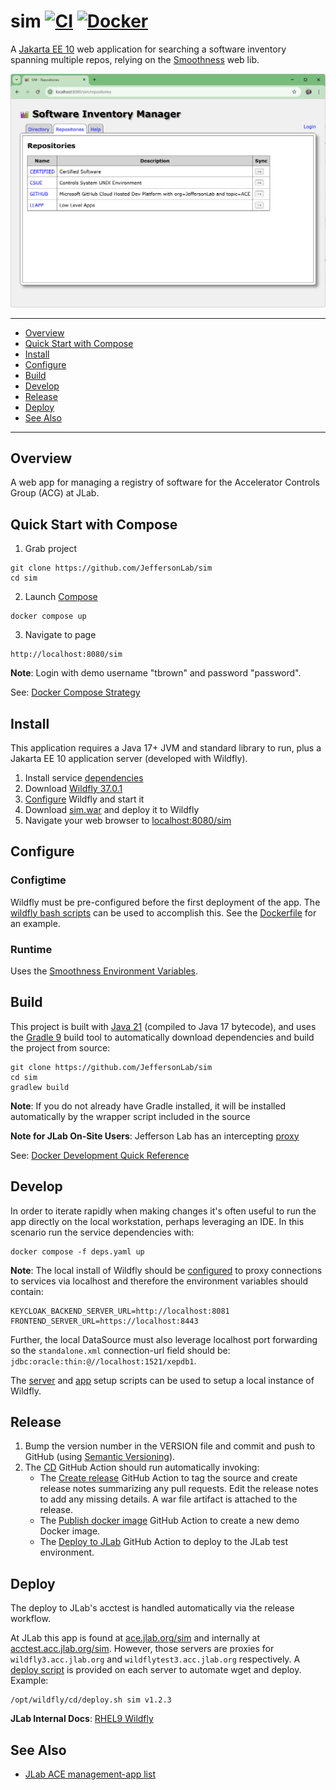 # sim [![CI](https://github.com/JeffersonLab/sim/actions/workflows/ci.yaml/badge.svg)](https://github.com/JeffersonLab/sim/actions/workflows/ci.yaml) [![Docker](https://img.shields.io/docker/v/jeffersonlab/sim?sort=semver&label=DockerHub)](https://hub.docker.com/r/jeffersonlab/sim)
A [Jakarta EE 10](https://en.wikipedia.org/wiki/Jakarta_EE) web application for searching a software inventory spanning multiple repos, relying on the [Smoothness](https://github.com/JeffersonLab/smoothness) web lib.

![Screenshot](https://github.com/JeffersonLab/sim/raw/main/Screenshot.png?raw=true "Screenshot")

---
- [Overview](https://github.com/JeffersonLab/sim#overview)
- [Quick Start with Compose](https://github.com/JeffersonLab/sim#quick-start-with-compose)
- [Install](https://github.com/JeffersonLab/sim#install)
- [Configure](https://github.com/JeffersonLab/sim#configure)
- [Build](https://github.com/JeffersonLab/smoothenss-sim#build)
- [Develop](https://github.com/JeffersonLab/sim#develop)
- [Release](https://github.com/JeffersonLab/sim#release)
- [Deploy](https://github.com/JeffersonLab/sim#deploy)
- [See Also](https://github.com/JeffersonLab/sim#see-also)
---

## Overview
A web app for managing a registry of software for the Accelerator Controls Group (ACG) at JLab.

## Quick Start with Compose
1. Grab project
```
git clone https://github.com/JeffersonLab/sim
cd sim
```
2. Launch [Compose](https://github.com/docker/compose)
```
docker compose up
```
3. Navigate to page
```
http://localhost:8080/sim
```

**Note**: Login with demo username "tbrown" and password "password".

See: [Docker Compose Strategy](https://gist.github.com/slominskir/a7da801e8259f5974c978f9c3091d52c)

## Install
This application requires a Java 17+ JVM and standard library to run, plus a Jakarta EE 10 application server (developed with Wildfly).


1. Install service [dependencies](https://github.com/JeffersonLab/sim/blob/main/deps.yaml)
2. Download [Wildfly 37.0.1](https://www.wildfly.org/downloads/)
3. [Configure](https://github.com/JeffersonLab/sim#configure) Wildfly and start it
4. Download [sim.war](https://github.com/JeffersonLab/sim/releases) and deploy it to Wildfly
5. Navigate your web browser to [localhost:8080/sim](http://localhost:8080/sim)

## Configure

### Configtime
Wildfly must be pre-configured before the first deployment of the app. The [wildfly bash scripts](https://github.com/JeffersonLab/wildfly#configure) can be used to accomplish this. See the [Dockerfile](https://github.com/JeffersonLab/sim/blob/main/Dockerfile) for an example.

### Runtime
Uses the [Smoothness Environment Variables](https://github.com/JeffersonLab/smoothness#environment-variables).

## Build
This project is built with [Java 21](https://adoptium.net/) (compiled to Java 17 bytecode), and uses the [Gradle 9](https://gradle.org/) build tool to automatically download dependencies and build the project from source:

```
git clone https://github.com/JeffersonLab/sim
cd sim
gradlew build
```
**Note**: If you do not already have Gradle installed, it will be installed automatically by the wrapper script included in the source

**Note for JLab On-Site Users**: Jefferson Lab has an intercepting [proxy](https://gist.github.com/slominskir/92c25a033db93a90184a5994e71d0b78)

See: [Docker Development Quick Reference](https://gist.github.com/slominskir/a7da801e8259f5974c978f9c3091d52c#development-quick-reference)

## Develop
In order to iterate rapidly when making changes it's often useful to run the app directly on the local workstation, perhaps leveraging an IDE.  In this scenario run the service dependencies with:
```
docker compose -f deps.yaml up
```
**Note**: The local install of Wildfly should be [configured](https://github.com/JeffersonLab/cnm#configure) to proxy connections to services via localhost and therefore the environment variables should contain:
```
KEYCLOAK_BACKEND_SERVER_URL=http://localhost:8081
FRONTEND_SERVER_URL=https://localhost:8443
```
Further, the local DataSource must also leverage localhost port forwarding so the `standalone.xml` connection-url field should be: `jdbc:oracle:thin:@//localhost:1521/xepdb1`.

The [server](https://github.com/JeffersonLab/wildfly/blob/main/scripts/server-setup.sh) and [app](https://github.com/JeffersonLab/wildfly/blob/main/scripts/app-setup.sh) setup scripts can be used to setup a local instance of Wildfly.

## Release
1. Bump the version number in the VERSION file and commit and push to GitHub (using [Semantic Versioning](https://semver.org/)).
2. The [CD](https://github.com/JeffersonLab/sim/blob/main/.github/workflows/cd.yaml) GitHub Action should run automatically invoking:
    - The [Create release](https://github.com/JeffersonLab/java-workflows/blob/main/.github/workflows/gh-release.yaml) GitHub Action to tag the source and create release notes summarizing any pull requests.   Edit the release notes to add any missing details.  A war file artifact is attached to the release.
    - The [Publish docker image](https://github.com/JeffersonLab/container-workflows/blob/main/.github/workflows/docker-publish.yaml) GitHub Action to create a new demo Docker image.
    - The [Deploy to JLab](https://github.com/JeffersonLab/general-workflows/blob/main/.github/workflows/jlab-deploy-app.yaml) GitHub Action to deploy to the JLab test environment.

## Deploy
The deploy to JLab's acctest is handled automatically via the release workflow.

At JLab this app is found at [ace.jlab.org/sim](https://ace.jlab.org/sim) and internally at [acctest.acc.jlab.org/sim](https://acctest.acc.jlab.org/sim).  However, those servers are proxies for `wildfly3.acc.jlab.org` and `wildflytest3.acc.jlab.org` respectively.   A [deploy script](https://github.com/JeffersonLab/wildfly/blob/main/scripts/deploy.sh) is provided on each server to automate wget and deploy.  Example:

```
/opt/wildfly/cd/deploy.sh sim v1.2.3
```

**JLab Internal Docs**:  [RHEL9 Wildfly](https://acgdocs.acc.jlab.org/en/ace/builds/rhel9-wildfly)

## See Also
- [JLab ACE management-app list](https://github.com/search?q=org%3Ajeffersonlab+topic%3Aace+topic%3Amanagement-app&type=repositories)
